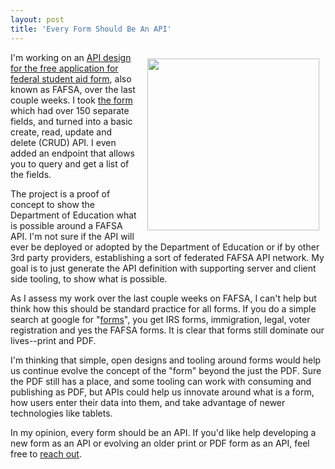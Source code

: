```yaml
---
layout: post
title: 'Every Form Should Be An API'
---
```

<p><img style="padding: 10px;" src="https://s3.amazonaws.com/kinlane-productions/example-form.png" alt="" width="275" align="right" /></p>
<p>I'm working on an <a href="http://ed-data.github.io/fafsa-api/index.html">API design for the free application for federal student aid form</a>, also known as FAFSA, over the last couple weeks. I took <a href="http://www.fafsa.ed.gov/fotw1314/pdf/PdfFafsa13-14.pdf">the form</a> which had over 150 separate fields, and turned into a basic create, read, update and delete (CRUD) API. I even added an endpoint that allows you to query and get a list of the fields.</p>
<p>The project is a proof of concept to show the Department of Education what is possible around a FAFSA API. I'm not sure if the API will ever be deployed or adopted by the Department of Education or if by other 3rd party providers, establishing a sort of federated FAFSA API network. My goal is to just generate the API definition with supporting server and client side tooling, to show what is possible.</p>
<p>As I assess my work over the last couple weeks on FAFSA, I can't help but think how this should be standard practice for all forms. If you do a simple search at google for "<a href="https://www.google.com/search?q=forms&amp;oq=forms&amp;aqs=chrome.0.69i59j69i65j69i60l3j69i59.752j0j4&amp;sourceid=chrome&amp;espv=210&amp;es_sm=91&amp;ie=UTF-8">forms</a>", you get IRS forms, immigration, legal, voter registration and yes the FAFSA forms. It is clear that forms still dominate our lives--print and PDF.</p>
<p>I'm thinking that simple, open designs and tooling around forms would help us continue evolve the concept of the "form" beyond the just the PDF. Sure the PDF still has a place, and some tooling can work with consuming and publishing as PDF, but APIs could help us innovate around what is a form, how users enter their data into them, and take advantage of newer technologies like tablets.</p>
<p>In my opinion, every form should be an API. If you'd like help developing a new form as an API or evolving an older print or PDF form as an API, feel free to <a href="http://kinlane.com/contact/">reach out</a>.</p>